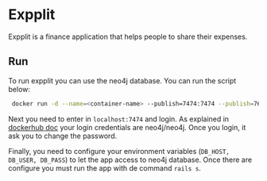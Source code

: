 # Expplit

Expplit is a finance application that helps people to share their expenses.

## Run
To run expplit you can use the neo4j database. You can run the script below:

```bash 
 docker run -d --name=<container-name> --publish=7474:7474 --publish=7687:7687 --publish=7473:7473 --volume=<local-folder>:<container-folder> --env=NEO4J_ACCEPT_LICENSE_AGREEMENT=yes neo4j

```

Next you need to enter in `localhost:7474` and login. As explained in [dockerhub doc](https://hub.docker.com/_/neo4j) your login credentials are neo4j/neo4j. Once you login, it ask you to change the password.

Finally, you need to configure your environment variables (`DB_HOST, DB_USER, DB_PASS`) to let the app access to neo4j database. Once there are configure you must run the app with de command `rails s`.

